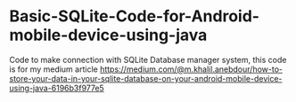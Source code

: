 # Basic-SQLite-Code-for-Android-mobile-device-using-java
Code to make connection with SQLite Database manager system, this code is for my medium article https://medium.com/@m.khalil.anebdour/how-to-store-your-data-in-your-sqlite-database-on-your-android-mobile-device-using-java-6196b3f977e5
